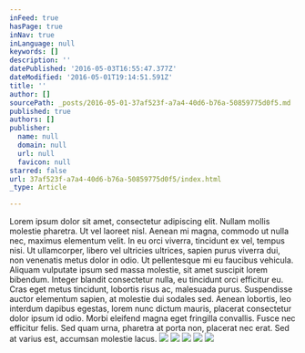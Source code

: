 ```yaml
---
inFeed: true
hasPage: true
inNav: true
inLanguage: null
keywords: []
description: ''
datePublished: '2016-05-03T16:55:47.377Z'
dateModified: '2016-05-01T19:14:51.591Z'
title: ''
author: []
sourcePath: _posts/2016-05-01-37af523f-a7a4-40d6-b76a-50859775d0f5.md
published: true
authors: []
publisher:
  name: null
  domain: null
  url: null
  favicon: null
starred: false
url: 37af523f-a7a4-40d6-b76a-50859775d0f5/index.html
_type: Article

---
```

Lorem ipsum dolor sit amet, consectetur adipiscing elit. Nullam mollis molestie pharetra. Ut vel laoreet nisl. Aenean mi magna, commodo ut nulla nec, maximus elementum velit. In eu orci viverra, tincidunt ex vel, tempus nisi. Ut ullamcorper, libero vel ultricies ultrices, sapien purus viverra dui, non venenatis metus dolor in odio. Ut pellentesque mi eu faucibus vehicula. Aliquam vulputate ipsum sed massa molestie, sit amet suscipit lorem bibendum. Integer blandit consectetur nulla, eu tincidunt orci efficitur eu. Cras eget metus tincidunt, lobortis risus ac, malesuada purus. Suspendisse auctor elementum sapien, at molestie dui sodales sed. Aenean lobortis, leo interdum dapibus egestas, lorem nunc dictum mauris, placerat consectetur dolor ipsum id odio. Morbi eleifend magna eget fringilla convallis. Fusce nec efficitur felis. Sed quam urna, pharetra at porta non, placerat nec erat. Sed at varius est, accumsan molestie lacus.
![](https://the-grid-user-content.s3-us-west-2.amazonaws.com/4febca1d-5f71-42ee-81f1-6f2983ff5650.jpg)
![](https://the-grid-user-content.s3-us-west-2.amazonaws.com/f69d76bc-34f5-4c95-aefe-9f16a448d35e.jpg)
![](https://the-grid-user-content.s3-us-west-2.amazonaws.com/485eda4e-4cd2-4290-8a25-cbc17633588a.jpg)
![](https://the-grid-user-content.s3-us-west-2.amazonaws.com/a341bd91-db0e-4bfe-9867-658b6d9c972e.jpg)
![](https://the-grid-user-content.s3-us-west-2.amazonaws.com/0357bbc8-5671-48a3-a7c5-247e8f04ce8b.jpg)